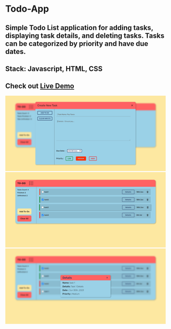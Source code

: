 # Todo-App
Simple Todo List application for adding tasks, displaying task details, and deleting tasks. Tasks can be categorized by priority and have due dates.
---
Stack: Javascript, HTML, CSS
---
Check out [Live Demo](https://lblblblblblb.github.io/todo-app/)
---
![img](/img/todo-img-1.png)
![img](/img/todo-img-2.png)
![img](/img/todo-img-3.png)
